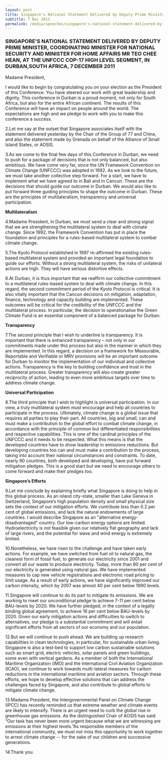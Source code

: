```yaml
---
layout: post
title: Singapore's National Statement Delivered by Deputy Prime Minister, Coordinating Minister for National Security and Minister for Home Affairs Mr Teo Chee Hean, at the UNFCCC COP-17 High Level Segment, in Durban, South Africa, 7 December 2011
subtitle: 7 Dec 2011
permalink: /media/speeches/singapore's-national-statement-delivered-by-deputy-prime-minister-coordinating-minister-for-national-security-and-minister-for-home-affairs-mr-teo-chee-hean
---
```


### SINGAPORE'S NATIONAL STATEMENT DELIVERED BY DEPUTY PRIME MINISTER, COORDINATING MINISTER FOR NATIONAL SECURITY AND MINISTER FOR HOME AFFAIRS MR TEO CHEE HEAN, AT THE UNFCCC COP-17 HIGH LEVEL SEGMENT, IN DURBAN,SOUTH AFRICA, 7 DECEMBER 2011

Madame President,

I would like to begin by congratulating you on your election as the President of this Conference. You have steered our work with great leadership and dignity. This conference in Durban is a proud moment, not only for South Africa, but also for the entire African continent. The results of this Conference will have an impact on people around the world. The expectations are high and we pledge to work with you to make this conference a success.

2.Let me say at the outset that Singapore associates itself with the statement delivered yesterday by the Chair of the Group of 77 and China, and also the statement made by Grenada on behalf of the Alliance of Small Island States, or AOSIS.

3.As we come to the final few days of this Conference in Durban, we need to push for a package of decisions that is not only balanced, but also ambitious. We have come very far, since the UN Framework Convention on Climate Change (UNFCCC) was adopted in 1992. As we look to the future, we must take another collective step forward. For a start, we have to implement what we have agreed to in Bali and in Cancun. These are the decisions that should guide our outcome in Durban. We would also like to put forward three guiding principles to shape the outcome in Durban. These are the principles of multilateralism, transparency and universal participation.

**Multilateralism**

4.Madame President, in Durban, we must send a clear and strong signal that we are strengthening the multilateral system to deal with climate change. Since 1992, the Framework Convention has put in place the foundation and principles for a rules-based multilateral system to combat climate change.

5.The Kyoto Protocol established in 1997 re-affirmed the existing rules-based multilateral system and provided an important legal foundation to guide our efforts. Without a strong multilateral system, the risks of unilateral actions are high. They will have serious distortive effects.

6.At Durban, it is thus important that we reaffirm our collective commitment to a multilateral rules-based system to deal with climate change. In this regard, the second commitment period of the Kyoto Protocol is critical. It is also vitally important that the Cancun decisions on mitigation, adaptation, finance, technology and capacity building are implemented. These outcomes will be critical for the credibility of the UNFCCC and the multilateral process. In particular, the decision to operationalise the Green Climate Fund is an essential component of a balanced package for Durban.

**Transparency**

7.The second principle that I wish to underline is transparency. It is important that there is enhanced transparency – not only in our commitments made under this process but also in the manner in which they are implemented. In this regard, a decision on a framework for Measurable, Reportable and Verifiable or MRV provisions will be an important outcome for Durban to monitor the implementation of our individual and collective actions. Transparency is the key to building confidence and trust in the multilateral process. Greater transparency will also create greater reciprocity of action, leading to even more ambitious targets over time to address climate change.

**Universal Participation**

8.The third principle that I wish to highlight is universal participation. In our view, a truly multilateral system must encourage and help all countries to participate in the process. Ultimately, climate change is a global issue that requires all parties to play their part. All countries, big and small, can and must make a contribution to the global effort to combat climate change, in accordance with the principle of common but differentiated responsibilities and respective capabilities. This is one of the cardinal principles of the UNFCCC and it needs to be respected. What this means is that the developed countries have to show leadership in emissions reductions. But developing countries too can and must make a contribution to the process, taking into account their national circumstances and constraints. To date, nearly 90 countries, both developed and developing, have put forward mitigation pledges. This is a good start but we need to encourage others to come forward and make their pledges too.

**Singapore’s Efforts**

9.Let me conclude by explaining briefly what Singapore is doing to help in this global process. As an island city-state, smaller than Lake Geneva in Switzerland, Singapore’s high population density and small physical size sets the context of our mitigation efforts. We contribute less than 0.2 per cent of global emissions, and lack the natural endowments of large countries. I would describe Singapore as an "alternative energy-disadvantaged" country. Our low-carbon energy options are limited. Hydroelectricity is not feasible given our relatively flat geography and lack of large rivers, and the potential for wave and wind energy is extremely limited.

10.Nonetheless, we have risen to the challenge and have taken early actions. For example, we have switched from fuel oil to natural gas, the cleanest form of fossil fuel, to generate our electricity since 2001 and convert all our waste to produce electricity. Today, more than 80 per cent of our electricity is generated using natural gas. We have implemented measures to cap new vehicle registrations and electronic road pricing to limit usage. As a result of early actions, we have significantly improved our carbon intensity, which by 2007 was almost 40 per cent below 1990 levels.

11.Singapore will continue to do its part to mitigate its emissions. We are working to meet our unconditional pledge to achieve 7-11 per cent below BAU-levels by 2020. We have further pledged, in the context of a legally binding global agreement, to achieve 16 per cent below BAU-levels by 2020. Given our early mitigation actions and difficulties to switch to alternatives, our pledge is a substantial commitment and will entail significant efforts from all sectors of our economy and our population.

12.But we will continue to push ahead. We are building up research capabilities in clean technologies, in particular, for sustainable urban living. Singapore is also a test-bed to support low carbon sustainable solutions such as smart grid, electric vehicles, solar panels and green buildings, some even with vertical gardens. As a member of both the International Maritime Organization (IMO) and the International Civil Aviation Organization (ICAO), we continue to work towards multi-lateral measures for carbon reductions in the international maritime and aviation sectors. Through these efforts, we hope to develop effective solutions that can address the challenges faced by Singapore, and also contribute to global efforts to mitigate climate change.

13.Madame President, the Intergovernmental Panel on Climate Change (IPCC) has recently reminded us that extreme weather and climate events are likely to intensify. There is an urgent need to curb the global rise in greenhouse gas emissions. As the distinguished Chair of AOSIS has said: “Our task has never been more urgent because what we are witnessing are emissions at their highest levels.”As responsible members of the international community, we must not miss this opportunity to work together to arrest climate change -- for the sake of our children and successive generations.

14.Thank you.